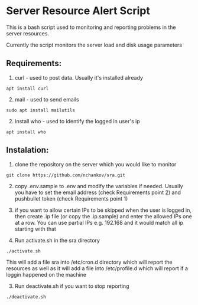 # Server Resource Alert Script

This is a bash script used to monitoring and reporting problems in the server resources.

Currently the script monitors the server load and disk usage parameters

## Requirements:

1. curl - used to post data. Usually it's installed already
```
apt install curl
```

2. mail - used to send emails
```
sudo apt install mailutils
```

2. install who - used to identify the logged in user's ip
```
apt install who
```

## Instalation:

1. clone the repository on the server which you would like to monitor
```
git clone https://github.com/nchankov/sra.git
```

2. copy .env.sample to .env and modify the variables if needed. Usually 
   you have to set the email address (check Requirements point 2) and
   pushbullet token (check Requirements point 1)

3. if you want to allow certain IPs to be skipped when the user is logged 
   in, then create .ip file (or copy the .ip.sample) and enter the allowed
   IPs one at a row. You can use partial IPs e.g. 192.168 and it would 
   match all ip starting with that

2. Run activate.sh in the sra directory
```
./activate.sh
```
This will add a file sra into /etc/cron.d directory which will report
the resources as well as it will add a file into /etc/profile.d which
will report if a loggin happened on the machine

3. Run deactivate.sh if you want to stop reporting
```
./deactivate.sh
```
